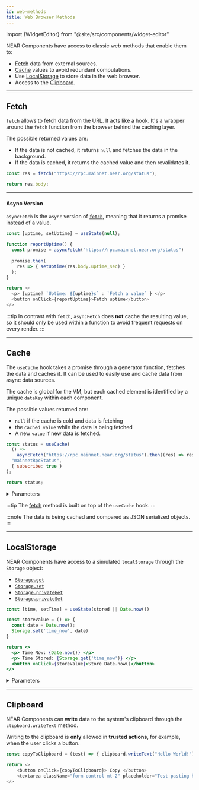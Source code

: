 ```yaml
---
id: web-methods
title: Web Browser Methods
---
```


import {WidgetEditor} from "@site/src/components/widget-editor"

NEAR Components have access to classic web methods that enable them to:

- [Fetch](#fetch) data from external sources.
- [Cache](#cache) values to avoid redundant computations.
- Use [LocalStorage](#localstorage) to store data in the web browser.
- Access to the [Clipboard](#clipboard).

***

## Fetch

`fetch` allows to fetch data from the URL. It acts like a hook. It's a wrapper around the `fetch` function from the browser behind the caching layer.

The possible returned values are:

- If the data is not cached, it returns `null` and fetches the data in the background.
- If the data is cached, it returns the cached value and then revalidates it.

<WidgetEditor height="80">

```js
const res = fetch("https://rpc.mainnet.near.org/status");

return res.body;
```

</WidgetEditor>

<hr className="subsection" />

#### Async Version

`asyncFetch` is the `async` version of [`fetch`](#fetch), meaning that it returns a promise instead of a value.

<WidgetEditor height="80">

```js
const [uptime, setUptime] = useState(null);

function reportUptime() {
  const promise = asyncFetch("https://rpc.mainnet.near.org/status")
  
  promise.then(
    res => { setUptime(res.body.uptime_sec) }
  );
}

return <>
  <p> {uptime? `Uptime: ${uptime}s` : `Fetch a value` } </p>
  <button onClick={reportUptime}>Fetch uptime</button>
</>
```

</WidgetEditor>

:::tip
In contrast with `fetch`, `asyncFetch` does **not** cache the resulting value, so it should only be used within a function to avoid frequent requests on every render.
:::

***

## Cache

The `useCache` hook takes a promise through a generator function, fetches the data and caches it. It can be used to easily use and cache data from async data sources.

The cache is global for the VM, but each cached element is identified by a unique `dataKey` within each component.

The possible values returned are:

- `null` if the cache is cold and data is fetching
- the `cached value` while the data is being fetched
- A new `value` if new data is fetched.

<WidgetEditor>

```js
const status = useCache(
  () =>
    asyncFetch("https://rpc.mainnet.near.org/status").then((res) => res.body),
  "mainnetRpcStatus",
  { subscribe: true }
);

return status;
```

</WidgetEditor>

<details markdown="1">
<summary> Parameters </summary>

| param              | required     | type   | description                                                                             |
| ------------------ | ------------ | ------ | --------------------------------------------------------------------------------------- |
| `promiseGenerator` | **required** | object | a function that returns a promise, which generates data.                                |
| `dataKey`          | **required** | object | the unique name (within the current component) to identify the data. |
| `options`          | _optional_   | object | optional argument.                                                                      |

:::info options object

- `subscribe` _(optional)_: if `true`, the data refreshes periodically by invalidating cache.

:::

:::note

- `promiseGenerator`: you don't return the promise directly, because it should only be fired once.
  :::

</details>

:::tip
The [fetch](#fetch) method is built on top of the `useCache` hook.
:::

:::note
The data is being cached and compared as JSON serialized objects.
:::

***

## LocalStorage

NEAR Components have access to a simulated `localStorage` through the `Storage` object:

- [`Storage.get`](#storageget)
- [`Storage.set`](#storageset)
- [`Storage.privateGet`](#storageprivateget)
- [`Storage.privateSet`](#storageprivateset)

<WidgetEditor>

```jsx
const [time, setTime] = useState(stored || Date.now()) 

const storeValue = () => {
  const date = Date.now();
  Storage.set('time_now', date)
}

return <>
  <p> Time Now: {Date.now()} </p>
  <p> Time Stored: {Storage.get('time_now')} </p>
  <button onClick={storeValue}>Store Date.now()</button>
</>
```

</WidgetEditor>

<details markdown="1">
<summary> Parameters </summary>

#### Storage.get

`Storage.get(key, widgetSrc?)` - returns the public value for a given key under the given widgetSrc or the current component if `widgetSrc` is omitted. Can only read public values.

| param       | required     | type   | description              |
| ----------- | ------------ | ------ | ------------------------ |
| `key`       | **required** | object | a user-defined key       |
| `widgetSrc` | _optional_   | object | a user-defined component |

***

#### Storage.set

`Storage.set(key, value)` - sets the public value for a given key under the current widget. The value will be public, so other widgets can read it.

| param   | required     | type   | description          |
| ------- | ------------ | ------ | -------------------- |
| `key`   | **required** | object | a user-defined key   |
| `value` | **required** | object | a user-defined value |

***

#### Storage.privateGet

`Storage.privateGet(key)` - returns the private value for a given key under the current component.

| param | required     | type   | description                                    |
| ----- | ------------ | ------ | ---------------------------------------------- |
| `key` | **required** | object | a user-defined key under the current component |

***

#### Storage.privateSet

`Storage.privateSet(key, value)` - sets the private value for a given key under the current component. The value is private, only the current component can read it.

:::note
Private and public values can share the same key and don't conflict.
:::

| param   | required     | type   | description                                    |
| ------- | ------------ | ------ | ---------------------------------------------- |
| `key`   | **required** | object | a user-defined key under the current component |
| `value` | **required** | object | a user-defined value                           |

</details>

***

## Clipboard

NEAR Components can **write** data to the system's clipboard through the `clipboard.writeText` method.

Writing to the clipboard is **only** allowed in **trusted actions**, for example, when the user clicks a button.

<WidgetEditor>

```js
const copyToClipboard = (test) => { clipboard.writeText("Hello World!") }

return <>
    <button onClick={copyToClipboard}> Copy </button>
    <textarea className="form-control mt-2" placeholder="Test pasting here" />
</>
```

</WidgetEditor>
